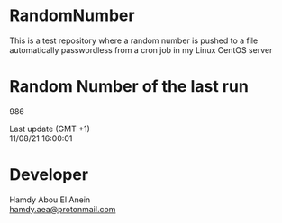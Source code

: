# RandomNumber    
This is a test repository where a random number is pushed to a file automatically passwordless from a cron job in my Linux CentOS server    
# Random Number of the last run   
986
      
Last update (GMT +1)    
11/08/21 16:00:01
# Developer    
Hamdy Abou El Anein   
hamdy.aea@protonmail.com
